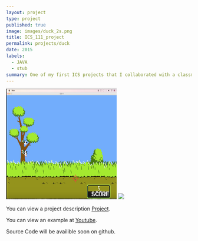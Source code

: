 ```yaml
---
layout: project
type: project
published: true
image: images/duck_2s.png
title: ICS_111_project
permalink: projects/duck
date: 2015
labels:
  - JAVA
  - stub
summary: One of my first ICS projects that I collaborated with a classmate to recreate a version of duck hunt
---
```


<div class="ui small rounded images">
  <img class="ui image" src="../images/duck_1s.png">
  <img class="ui image" src="../images/duck_sucks.jpg">
</div>

You can view a project description [Project](https://docs.google.com/document/d/1eEwh4Opjy3Znyaa7l_FlEpAkc-zOMjETIUnvu6G-C5I/edit?usp=sharing).


You can view an example at [Youtube](https://www.youtube.com/watch?v=5d9tguRUmH4).

Source Code will be availible soon on github.



